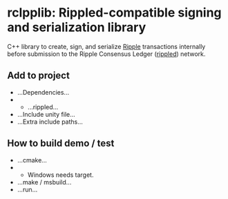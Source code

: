 # rclpplib: Rippled-compatible signing and serialization library

C++ library to create, sign, and serialize
[Ripple](https://ripple.com) transactions
internally before submission to the Ripple Consensus Ledger
([rippled](https://github.com/ripple/rippled)) network.

## Add to project

* ...Dependencies...
* * ...rippled...
* ...Include unity file...
* ...Extra include paths...

## How to build demo / test

* ...cmake...
* * Windows needs target.
* ...make / msbuild...
* ...run...